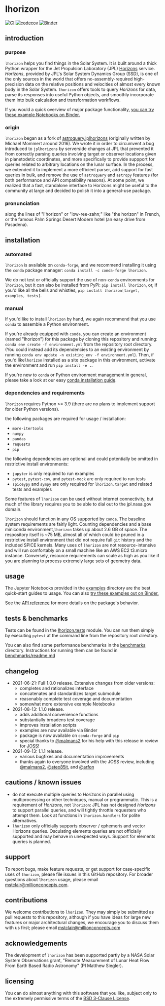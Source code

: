 # lhorizon

[![CI](https://img.shields.io/github/workflow/status/MillionConcepts/lhorizon/CI?logo=github)](https://github.com/MillionConcepts/lhorizon/actions)
[![codecov](https://codecov.io/gh/MillionConcepts/lhorizon/branch/main/graph/badge.svg)](https://codecov.io/gh/MillionConcepts/lhorizon)
[![Binder](https://mybinder.org/badge_logo.svg)](https://mybinder.org/v2/gh/MillionConcepts/lhorizon/main?filepath=examples)

## introduction

### purpose

`lhorizon` helps you find things in the Solar System. It is built around a thick Python wrapper for the 
Jet Propulsion Laboratory (JPL) [Horizons](https://ssd.jpl.nasa.gov/?horizons) service. _Horizons_, provided by JPL's
Solar System Dynamics Group (SSD), is one of the only sources in the world that offers no-assembly-required 
high-precision data on the relative positions and velocities of almost every known body in the Solar System. 
`lhorizon` offers tools to query _Horizons_ for data, parse its responses into useful Python objects, and smoothly 
incorporate them into bulk calculation and transformation workflows.

If you would a quick overview of major package functionality, 
[you can try these example Notebooks on Binder.](https://mybinder.org/v2/gh/MillionConcepts/lhorizon/main?filepath=examples)

### origin

`lhorizon` began as a fork of [astroquery.jplhorizons](https://github.com/astropy/astroquery/tree/master/astroquery/jplhorizons) 
(originally written by Michael Mommert around 2016). We wrote it in order to circumvent a bug introduced to `jplhorizons` by 
serverside changes at JPL that prevented it from correctly parsing queries involving target or observer locations given 
in planetodetic coordinates, and more specifically to provide suppport for queries related to arbitrary locations on 
the lunar surface. In the process, we extended it to implement a more efficient parser, add support for fast queries in 
bulk, and remove the use of `astroquery` and `astropy` features (for both performance and API compatibility reasons). 
At some point, we realized that a fast, standalone interface to Horizons might be useful to the community at large and 
decided to polish it into a general-use package.

### pronunciation

along the lines of "l'horizon" or "low-ree-zahn;" like "the horizon" in French, or the famous Palm Springs Desert 
Modern hotel (an easy drive from Pasadena).

## installation

### automated

`lhorizon` is available on `conda-forge`, and we recommend installing it using the `conda` package manager: 
`conda install -c conda-forge lhorizon`.

We do not test or officially support the use of non-`conda` environments for `lhorizon`, but it can also be installed from PyPi: 
`pip install lhorizon`, or, if you'd like all the bells and whistles, `pip install lhorizon[target, examples, tests]`.

### manual

If you'd like to install `lhorizon` by hand, we again recommend that you use `conda` to assemble a Python environment.

If you're already equipped with `conda`, you can create an environment (named "lhorizon") for this package by cloning this repository
and running: `conda env create -f environment.yml` from the repository root directory. 
(You could instead add its dependencies to an existing environment by running `conda env update -n existing_env -f environment.yml`). 
Then, if you'd like`lhorizon` installed as a site package in this environment, activate the environment and run `pip install -e .`. 

If you're new to `conda` or Python environment management in general, please take a look at our easy 
[conda installation guide](docs/conda_installation_guide.md). 
 
### dependencies and requirements

`lhorizon` requires Python >= 3.9 (there are no plans to implement support for older Python versions).

the following packages are required for usage / installation:
* `more-itertools`
* `numpy`
* `pandas`
* `requests`
* `pip`

the following dependencies are optional and could potentially be omitted in restrictive install environments: 
* `jupyter` is only required to run examples
* `pytest`, `pytest-cov`, and `pytest-mock` are only required to run tests
* `spiceypy` and `sympy` are only required for `lhorizon.target` and related tests and examples

Some features of `lhorizon` can be used without internet connectivity, but much of the library requires you to be able
to dial out to the jpl.nasa.gov domain.

`lhorizon` should function in any OS supported by `conda`. The baseline system requirements are fairly light. 
Counting dependencies and a base miniconda environment,`lhorizon` takes up about 2.6 GB of space. The respository itself
is ~75 MB, almost all of which could be pruned in a restrictive install environment that did not require full `git` 
history and the included SPICE kernels. Many uses of `lhorizon` are not resource-intensive and will run comfortably on 
a small machine like an AWS EC2 t3.micro instance. Conversely, resource requirements can scale as high as you like if 
you are planning to process extremely large sets of geometry data.

## usage

The Jupyter Notebooks provided in the [examples](https://nbviewer.jupyter.org/github/MillionConcepts/lhorizon/tree/main/examples/) 
directory are the best quick-start guides to usage. You can also [try these examples out on Binder.](https://mybinder.org/v2/gh/MillionConcepts/lhorizon/main?filepath=examples)

See the [API reference](docs/api.md) for more details on the package's behavior.

## tests & benchmarks

Tests can be found in the [lhorizon.tests](lhorizon/tests) module. You can run them simply by executing `pytest` 
at the command line from the repository root directory.

You can also find some performance benchmarks in the [benchmarks](lhorizon/benchmarks) directory. Instructions for 
running them can be found in [benchmarks/readme.md](benchmarks/readme.md)

## changelog

* 2021-06-21: Full 1.0.0 release. Extensive changes from older versions:
  * completes and rationalizes interface 
  * concatenates and standardizes target submodule
  * reasonably complete test coverage and documentation
  * somewhat more extensive example Notebooks
* 2021-08-13: 1.1.0 release. 
  * adds additional convenience functions
  * substantially broadens test coverage
  * improves installation scripts
  * examples are now available via Binder
  * package is now available on `conda-forge` and `pip`
  * special thanks to [@malmans2](https://github.com/malmans2) for his help with this release in review for 
    [JOSS](https://joss.theoj.org/)!
* 2021-09-13: 1.1.1 release.
  * various bugfixes and documentation improvements
  * thanks again to everyone involved with the JOSS review, including [@malmans2](https://github.com/malmans2), 
    [@steo85it](https://github.com/steo85it), and [@arfon](https://github.com/arfon) 

## cautions / known issues

* do not execute multiple queries to _Horizons_ in parallel using multiprocessing or other 
  techniques, manual or programmatic. This is a requirement of _Horizons_, not `lhorizon`: JPL has not designed 
  _Horizons_ to support parallel queries, and will tightly throttle requesters who attempt them. Look at functions in
  `lhorizon.handlers` for polite
  alternatives.
* `lhorizon` only officially supports observer / ephemeris and vector Horizons queries. Osculating elements queries are 
  not officially supported and may behave in unexpected ways. Support for elements queries is planned.

## support

To report bugs, make feature requests, or get support for case-specific uses of `lhorizon`, please file issues in this 
GitHub repository. For broader questions about `lhorizon` usage, please email mstclair@millionconcepts.com.

## contributions

We welcome contributions to `lhorizon`. They may simply be submitted as pull requests to this repository, although if 
you have ideas for large new features or major architectural changes, we encourage you to discuss them with us first;
please email mstclair@millionconcepts.com

## acknowledgements

The development of `lhorizon` has been supported partly by a NASA Solar System Observations grant, "Remote Measurement 
of Lunar Heat Flow From Earth Based Radio Astronomy" (PI Matthew Siegler).

## licensing

You can do almost anything with this software that you like, subject only to the extremely permissive terms of the [BSD 
3-Clause License](LICENSE).

